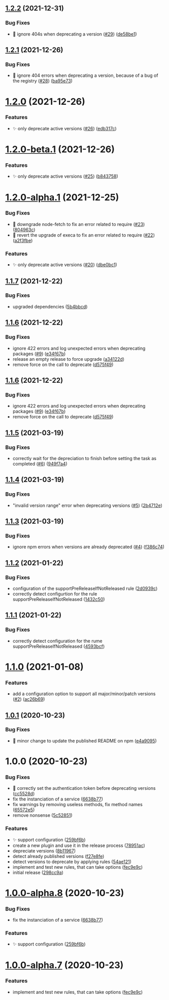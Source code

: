 ## [1.2.2](https://github.com/ghusse/semantic-release-npm-deprecate-old-versions/compare/v1.2.1...v1.2.2) (2021-12-31)


### Bug Fixes

* :bug: ignore 404s when deprecating a version ([#29](https://github.com/ghusse/semantic-release-npm-deprecate-old-versions/issues/29)) ([de58be1](https://github.com/ghusse/semantic-release-npm-deprecate-old-versions/commit/de58be19ecc41d9a2fd7a5df75e6766a1712e722))

## [1.2.1](https://github.com/ghusse/semantic-release-npm-deprecate-old-versions/compare/v1.2.0...v1.2.1) (2021-12-26)


### Bug Fixes

* :bug: ignore 404 errors when deprecating a version, because of a bug of the registry ([#28](https://github.com/ghusse/semantic-release-npm-deprecate-old-versions/issues/28)) ([ba95e73](https://github.com/ghusse/semantic-release-npm-deprecate-old-versions/commit/ba95e736c5603922aab7e922f3671256b9817bb9))

# [1.2.0](https://github.com/ghusse/semantic-release-npm-deprecate-old-versions/compare/v1.1.7...v1.2.0) (2021-12-26)


### Features

* ✨ only deprecate active versions ([#26](https://github.com/ghusse/semantic-release-npm-deprecate-old-versions/issues/26)) ([edb317c](https://github.com/ghusse/semantic-release-npm-deprecate-old-versions/commit/edb317c8ccfc7e196185b241086c3f8297686f94))

# [1.2.0-beta.1](https://github.com/ghusse/semantic-release-npm-deprecate-old-versions/compare/v1.1.7...v1.2.0-beta.1) (2021-12-26)


### Features

* ✨ only deprecate active versions ([#25](https://github.com/ghusse/semantic-release-npm-deprecate-old-versions/issues/25)) ([b843758](https://github.com/ghusse/semantic-release-npm-deprecate-old-versions/commit/b8437588a9c25914b540182245943f79c8a20457))

# [1.2.0-alpha.1](https://github.com/ghusse/semantic-release-npm-deprecate-old-versions/compare/v1.1.7...v1.2.0-alpha.1) (2021-12-25)


### Bug Fixes

* :bug: downgrade node-fetch to fix an error related to require ([#23](https://github.com/ghusse/semantic-release-npm-deprecate-old-versions/issues/23)) ([804963c](https://github.com/ghusse/semantic-release-npm-deprecate-old-versions/commit/804963c4d0e00d4d323c27ec80459291fd845874))
* :bug: revert the upgrade of execa to fix an error related to require ([#22](https://github.com/ghusse/semantic-release-npm-deprecate-old-versions/issues/22)) ([a2f3fbe](https://github.com/ghusse/semantic-release-npm-deprecate-old-versions/commit/a2f3fbe894f148bcde8cfb9e7f942b52a7cac80c))


### Features

* :sparkles: only deprecate active versions ([#20](https://github.com/ghusse/semantic-release-npm-deprecate-old-versions/issues/20)) ([dbe0bc1](https://github.com/ghusse/semantic-release-npm-deprecate-old-versions/commit/dbe0bc1cc5c7d17c5ee2b858d1be86feec2d5347))

## [1.1.7](https://github.com/ghusse/semantic-release-npm-deprecate-old-versions/compare/v1.1.6...v1.1.7) (2021-12-22)


### Bug Fixes

* upgraded dependencies ([5b4bbcd](https://github.com/ghusse/semantic-release-npm-deprecate-old-versions/commit/5b4bbcd6459a391f1ff0b8ddfa4e047915565986))

## [1.1.6](https://github.com/ghusse/semantic-release-npm-deprecate-old-versions/compare/v1.1.5...v1.1.6) (2021-12-22)


### Bug Fixes

* ignore 422 errors and log unexpected errors when deprecating packages ([#9](https://github.com/ghusse/semantic-release-npm-deprecate-old-versions/issues/9)) ([e34f67b](https://github.com/ghusse/semantic-release-npm-deprecate-old-versions/commit/e34f67b5bcf7ed0d60df3657dc876cd25ad27a8f))
* release an empty release to force upgrade ([a34122d](https://github.com/ghusse/semantic-release-npm-deprecate-old-versions/commit/a34122d0e38d5495f3d7ff44c94c8e82dcaa14ba))
* remove force on the call to deprecate ([d575f49](https://github.com/ghusse/semantic-release-npm-deprecate-old-versions/commit/d575f49f56871773c936ca0f037f6451cb2f99c6))

## [1.1.6](https://github.com/ghusse/semantic-release-npm-deprecate-old-versions/compare/v1.1.5...v1.1.6) (2021-12-22)


### Bug Fixes

* ignore 422 errors and log unexpected errors when deprecating packages ([#9](https://github.com/ghusse/semantic-release-npm-deprecate-old-versions/issues/9)) ([e34f67b](https://github.com/ghusse/semantic-release-npm-deprecate-old-versions/commit/e34f67b5bcf7ed0d60df3657dc876cd25ad27a8f))
* remove force on the call to deprecate ([d575f49](https://github.com/ghusse/semantic-release-npm-deprecate-old-versions/commit/d575f49f56871773c936ca0f037f6451cb2f99c6))

## [1.1.5](https://github.com/ghusse/semantic-release-npm-deprecate-old-versions/compare/v1.1.4...v1.1.5) (2021-03-19)


### Bug Fixes

* correctly wait for the depreciation to finish before setting the task as completed ([#6](https://github.com/ghusse/semantic-release-npm-deprecate-old-versions/issues/6)) ([949f7a4](https://github.com/ghusse/semantic-release-npm-deprecate-old-versions/commit/949f7a49c16b231b1cf6b1c681cae6dfbd27b3f4))

## [1.1.4](https://github.com/ghusse/semantic-release-npm-deprecate-old-versions/compare/v1.1.3...v1.1.4) (2021-03-19)


### Bug Fixes

* "invalid version range" error when deprecating versions ([#5](https://github.com/ghusse/semantic-release-npm-deprecate-old-versions/issues/5)) ([2b4712e](https://github.com/ghusse/semantic-release-npm-deprecate-old-versions/commit/2b4712e1cf267c014f9a2f16360294360a342d44))

## [1.1.3](https://github.com/ghusse/semantic-release-npm-deprecate-old-versions/compare/v1.1.2...v1.1.3) (2021-03-19)


### Bug Fixes

* ignore npm errors when versions are already deprecated ([#4](https://github.com/ghusse/semantic-release-npm-deprecate-old-versions/issues/4)) ([f386c74](https://github.com/ghusse/semantic-release-npm-deprecate-old-versions/commit/f386c74471260879b43e1d65ed373cf975657c23))

## [1.1.2](https://github.com/ghusse/semantic-release-npm-deprecate-old-versions/compare/v1.1.1...v1.1.2) (2021-01-22)


### Bug Fixes

* configuration of the supportPreReleaseIfNotReleased rule ([2d0939c](https://github.com/ghusse/semantic-release-npm-deprecate-old-versions/commit/2d0939c602675ec5521855489eba05b33d4725b7))
* correctly detect configurtion for the rule supportPreReleaseIfNotReleased ([1432c50](https://github.com/ghusse/semantic-release-npm-deprecate-old-versions/commit/1432c50bc1e08c89848a40d6c4be460b4ffb1d5b))

## [1.1.1](https://github.com/ghusse/semantic-release-npm-deprecate-old-versions/compare/v1.1.0...v1.1.1) (2021-01-22)


### Bug Fixes

* correctly detect configuration for the rume supportPreReleaseIfNotReleased ([4593bcf](https://github.com/ghusse/semantic-release-npm-deprecate-old-versions/commit/4593bcf3351b5c690a8e8b1e73a08d36f6adad9a))

# [1.1.0](https://github.com/ghusse/semantic-release-npm-deprecate-old-versions/compare/v1.0.1...v1.1.0) (2021-01-08)


### Features

* add a configuration option to support all major/minor/patch versions ([#2](https://github.com/ghusse/semantic-release-npm-deprecate-old-versions/issues/2)) ([ac26b69](https://github.com/ghusse/semantic-release-npm-deprecate-old-versions/commit/ac26b697967c055a61cb697394855154323e4b11))

## [1.0.1](https://github.com/ghusse/semantic-release-npm-deprecate-old-versions/compare/v1.0.0...v1.0.1) (2020-10-23)


### Bug Fixes

* :memo: minor change to update the published README on npm ([e4a9095](https://github.com/ghusse/semantic-release-npm-deprecate-old-versions/commit/e4a9095d3054e2db1623cce2688b7924a8efb31c))

# 1.0.0 (2020-10-23)


### Bug Fixes

* :bug: correctly set the authentication token before deprecating versions ([cc5528d](https://github.com/ghusse/semantic-release-npm-deprecate-old-versions/commit/cc5528d394ee53bd2965c59e943696f8cd894851))
* fix the instanciation of a service ([6638b77](https://github.com/ghusse/semantic-release-npm-deprecate-old-versions/commit/6638b7775e6db4aece0c5564667a0b737e04094a))
* fix warnings by removing useless methods, fix method names ([65572e5](https://github.com/ghusse/semantic-release-npm-deprecate-old-versions/commit/65572e55708d31519754a1f4335675f16a8fc39f))
* remove nonsense ([5c52851](https://github.com/ghusse/semantic-release-npm-deprecate-old-versions/commit/5c52851c9750b2559e55e11f62b50c5048c3efb9))


### Features

* :sparkles: support configuration ([259bf6b](https://github.com/ghusse/semantic-release-npm-deprecate-old-versions/commit/259bf6bcff490720e1f2cd0d6c915567f300e5fe))
* create a new plugin and use it in the release process ([78951ac](https://github.com/ghusse/semantic-release-npm-deprecate-old-versions/commit/78951ac720d36c01e0764b9c16861514242c1166))
* depreciate versions ([8b11967](https://github.com/ghusse/semantic-release-npm-deprecate-old-versions/commit/8b1196745cac94884b85bf898dd1878c5b8ad882))
* detect already published versions ([f27e8fe](https://github.com/ghusse/semantic-release-npm-deprecate-old-versions/commit/f27e8fea3272b3cccbba58288aa266574b39432c))
* detect versions to deprecate by applying rules ([54ae121](https://github.com/ghusse/semantic-release-npm-deprecate-old-versions/commit/54ae121af99754ae8cf6b2573f323391b53c9b4b))
* implement and test new rules, that can take options ([fec9e9c](https://github.com/ghusse/semantic-release-npm-deprecate-old-versions/commit/fec9e9c4a9452ffb0fb44e35395c93a68384bfd2))
* initial release ([298cc9a](https://github.com/ghusse/semantic-release-npm-deprecate-old-versions/commit/298cc9a34d805b15be07bc85f9e55048dab0efdc))

# [1.0.0-alpha.8](https://github.com/ghusse/semantic-release-npm-deprecate-old-versions/compare/v1.0.0-alpha.7...v1.0.0-alpha.8) (2020-10-23)


### Bug Fixes

* fix the instanciation of a service ([6638b77](https://github.com/ghusse/semantic-release-npm-deprecate-old-versions/commit/6638b7775e6db4aece0c5564667a0b737e04094a))


### Features

* :sparkles: support configuration ([259bf6b](https://github.com/ghusse/semantic-release-npm-deprecate-old-versions/commit/259bf6bcff490720e1f2cd0d6c915567f300e5fe))

# [1.0.0-alpha.7](https://github.com/ghusse/semantic-release-npm-deprecate-old-versions/compare/v1.0.0-alpha.6...v1.0.0-alpha.7) (2020-10-23)


### Features

* implement and test new rules, that can take options ([fec9e9c](https://github.com/ghusse/semantic-release-npm-deprecate-old-versions/commit/fec9e9c4a9452ffb0fb44e35395c93a68384bfd2))
